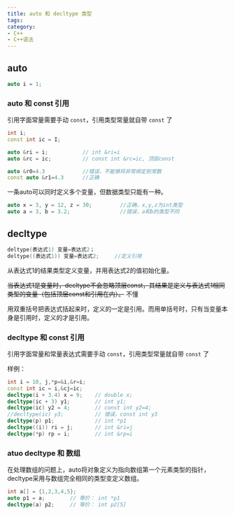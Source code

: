 ```yaml
---
title: auto 和 decltype 类型
tags:
category:
- C++
- C++语法
---
```


## auto

```c++
auto i = 1;
```

### auto 和 const 引用

引用字面常量需要手动 `const`，引用类型常量就自带 `const` 了

```c++
int i;
const int ic = I;

auto &ri = i;			// int &ri=i
auto &rc = ic;			// const int &rc=ic, 顶层const

auto &r0=4.3			//错误，不能够将非常绑定到常数
const auto &r1=4.3		//正确
```

一条auto可以同时定义多个变量，但数据类型只能有一种。

```c++
auto x = 3, y = 12, z = 30;         //正确，x,y,z为int类型
auto a = 3, b = 3.2;                //错误，a和b的类型不同
```

## decltype

```c++
deltype(表达式1) 变量=表达式2；
deltype((表达式1)) 变量=表达式2;     //定义引用
```

从表达式1的结果类型定义变量，并用表达式2的值初始化量。

~~当表达式1是变量时，decltype不会忽略顶层const，其结果是定义与表达式1相同类型的变量（包括顶层const和引用在内）。~~ 不懂

用双重括号把表达式括起来时，定义的一定是引用。而用单括号时，只有当变量本身是引用时，定义的才是引用。

### decltype 和 const 引用

引用字面常量和常量表达式需要手动 `const`，引用类型常量就自带 `const` 了

样例：

```c++
int i = 10, j,*p=&i,&r=i;
const int ic = i,&cj=ic;
decltype(i + 3.4) x = 9;	// double x;
decltype(ic + 3) y1;		// int y1;
decltype(ic) y2 = 4;		// const int y2=4;
//decltype(ic) y3;			// 错误，const int y3
decltype(p) p1;				// int *p1
decltype((i)) ri = j;		// int &ri=j
decltype(*p) rp = i;		// int &rp=i
```

### atuo decltype 和 数组

在处理数组的问题上，auto将对象定义为指向数组第一个元素类型的指针，decltype采用与数组完全相同的类型变定义数组。

```c++
int a[] = {1,2,3,4,5};
auto p1 = a;		// 等价： int *p1
decltype(a) p2;		// 等价： int p2[5]
```

